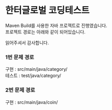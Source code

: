 # 한터글로벌 코딩테스트
Maven Build를 사용한 자바 프로젝트로 진행였습니다.  
프로젝트 경로는 아래와 같이 되어있습니다.   

읽어주셔서 감사합니다.  
### 1번 문제 경로
구현 : src/main/java/category/   
테스트 : test/java/category/
### 2번 문제 경로
구현 : src/main/java/coin/   